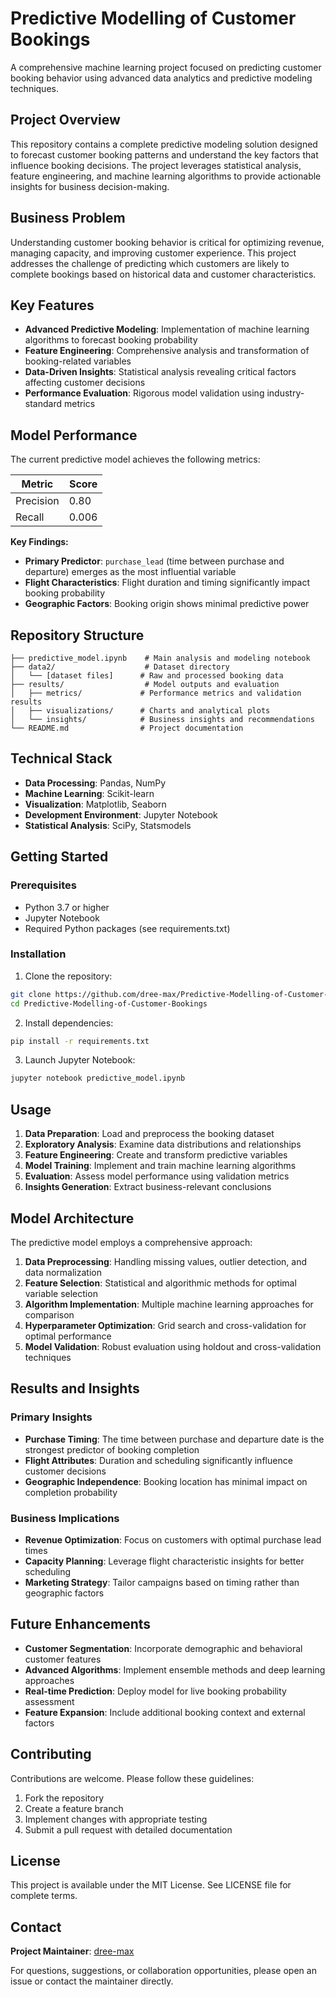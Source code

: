 # Predictive Modelling of Customer Bookings

A comprehensive machine learning project focused on predicting customer booking behavior using advanced data analytics and predictive modeling techniques.

## Project Overview

This repository contains a complete predictive modeling solution designed to forecast customer booking patterns and understand the key factors that influence booking decisions. The project leverages statistical analysis, feature engineering, and machine learning algorithms to provide actionable insights for business decision-making.

## Business Problem

Understanding customer booking behavior is critical for optimizing revenue, managing capacity, and improving customer experience. This project addresses the challenge of predicting which customers are likely to complete bookings based on historical data and customer characteristics.

## Key Features

- **Advanced Predictive Modeling**: Implementation of machine learning algorithms to forecast booking probability
- **Feature Engineering**: Comprehensive analysis and transformation of booking-related variables
- **Data-Driven Insights**: Statistical analysis revealing critical factors affecting customer decisions
- **Performance Evaluation**: Rigorous model validation using industry-standard metrics

## Model Performance

The current predictive model achieves the following metrics:

| Metric    | Score |
|-----------|-------|
| Precision | 0.80  |
| Recall    | 0.006 |

**Key Findings:**
- **Primary Predictor**: `purchase_lead` (time between purchase and departure) emerges as the most influential variable
- **Flight Characteristics**: Flight duration and timing significantly impact booking probability
- **Geographic Factors**: Booking origin shows minimal predictive power

## Repository Structure

```
├── predictive_model.ipynb    # Main analysis and modeling notebook
├── data2/                    # Dataset directory
│   └── [dataset files]      # Raw and processed booking data
├── results/                  # Model outputs and evaluation
│   ├── metrics/             # Performance metrics and validation results
│   ├── visualizations/      # Charts and analytical plots
│   └── insights/            # Business insights and recommendations
└── README.md                # Project documentation
```

## Technical Stack

- **Data Processing**: Pandas, NumPy
- **Machine Learning**: Scikit-learn
- **Visualization**: Matplotlib, Seaborn
- **Development Environment**: Jupyter Notebook
- **Statistical Analysis**: SciPy, Statsmodels

## Getting Started

### Prerequisites

- Python 3.7 or higher
- Jupyter Notebook
- Required Python packages (see requirements.txt)

### Installation

1. Clone the repository:
```bash
git clone https://github.com/dree-max/Predictive-Modelling-of-Customer-Bookings.git
cd Predictive-Modelling-of-Customer-Bookings
```

2. Install dependencies:
```bash
pip install -r requirements.txt
```

3. Launch Jupyter Notebook:
```bash
jupyter notebook predictive_model.ipynb
```

## Usage

1. **Data Preparation**: Load and preprocess the booking dataset
2. **Exploratory Analysis**: Examine data distributions and relationships
3. **Feature Engineering**: Create and transform predictive variables
4. **Model Training**: Implement and train machine learning algorithms
5. **Evaluation**: Assess model performance using validation metrics
6. **Insights Generation**: Extract business-relevant conclusions

## Model Architecture

The predictive model employs a comprehensive approach:

1. **Data Preprocessing**: Handling missing values, outlier detection, and data normalization
2. **Feature Selection**: Statistical and algorithmic methods for optimal variable selection
3. **Algorithm Implementation**: Multiple machine learning approaches for comparison
4. **Hyperparameter Optimization**: Grid search and cross-validation for optimal performance
5. **Model Validation**: Robust evaluation using holdout and cross-validation techniques

## Results and Insights

### Primary Insights

- **Purchase Timing**: The time between purchase and departure date is the strongest predictor of booking completion
- **Flight Attributes**: Duration and scheduling significantly influence customer decisions
- **Geographic Independence**: Booking location has minimal impact on completion probability

### Business Implications

- **Revenue Optimization**: Focus on customers with optimal purchase lead times
- **Capacity Planning**: Leverage flight characteristic insights for better scheduling
- **Marketing Strategy**: Tailor campaigns based on timing rather than geographic factors

## Future Enhancements

- **Customer Segmentation**: Incorporate demographic and behavioral customer features
- **Advanced Algorithms**: Implement ensemble methods and deep learning approaches
- **Real-time Prediction**: Deploy model for live booking probability assessment
- **Feature Expansion**: Include additional booking context and external factors

## Contributing

Contributions are welcome. Please follow these guidelines:

1. Fork the repository
2. Create a feature branch
3. Implement changes with appropriate testing
4. Submit a pull request with detailed documentation

## License

This project is available under the MIT License. See LICENSE file for complete terms.

## Contact

**Project Maintainer**: [dree-max](https://github.com/dree-max)

For questions, suggestions, or collaboration opportunities, please open an issue or contact the maintainer directly.


